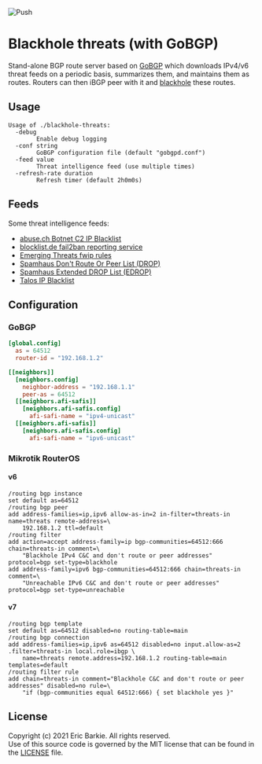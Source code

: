 ![Push](https://github.com/ebarkie/blackhole-threats/workflows/Push/badge.svg)

# Blackhole threats (with GoBGP)

Stand-alone BGP route server based on [GoBGP](https://github.com/osrg/gobgp)
which downloads IPv4/v6 threat feeds on a periodic basis, summarizes them, and
maintains them as routes.  Routers can then iBGP peer with it and
[blackhole](https://en.wikipedia.org/wiki/Black_hole_(networking)) these routes.

## Usage

```
Usage of ./blackhole-threats:
  -debug
    	Enable debug logging
  -conf string
    	GoBGP configuration file (default "gobgpd.conf")
  -feed value
    	Threat intelligence feed (use multiple times)
  -refresh-rate duration
    	Refresh timer (default 2h0m0s)
```

## Feeds

Some threat intelligence feeds:
- [abuse.ch Botnet C2 IP Blacklist](https://sslbl.abuse.ch/blacklist/sslipblacklist.txt)
- [blocklist.de fail2ban reporting service](https://lists.blocklist.de/lists/all.txt)
- [Emerging Threats fwip rules](https://rules.emergingthreats.net/fwrules/emerging-Block-IPs.txt)
- [Spamhaus Don't Route Or Peer List (DROP)](https://www.spamhaus.org/drop/drop.txt)
- [Spamhaus Extended DROP List (EDROP)](https://www.spamhaus.org/drop/edrop.txt)
- [Talos IP Blacklist](https://www.talosintelligence.com/documents/ip-blacklist)

## Configuration

### GoBGP

```toml
[global.config]
  as = 64512
  router-id = "192.168.1.2"

[[neighbors]]
  [neighbors.config]
    neighbor-address = "192.168.1.1"
    peer-as = 64512
  [[neighbors.afi-safis]]
    [neighbors.afi-safis.config]
      afi-safi-name = "ipv4-unicast"
  [[neighbors.afi-safis]]
    [neighbors.afi-safis.config]
      afi-safi-name = "ipv6-unicast"
```

### Mikrotik RouterOS

#### v6

```
/routing bgp instance
set default as=64512
/routing bgp peer
add address-families=ip,ipv6 allow-as-in=2 in-filter=threats-in name=threats remote-address=\
    192.168.1.2 ttl=default
/routing filter
add action=accept address-family=ip bgp-communities=64512:666 chain=threats-in comment=\
    "Blackhole IPv4 C&C and don't route or peer addresses" protocol=bgp set-type=blackhole
add address-family=ipv6 bgp-communities=64512:666 chain=threats-in comment=\
    "Unreachable IPv6 C&C and don't route or peer addresses" protocol=bgp set-type=unreachable
```

#### v7

```
/routing bgp template
set default as=64512 disabled=no routing-table=main
/routing bgp connection
add address-families=ip,ipv6 as=64512 disabled=no input.allow-as=2 .filter=threats-in local.role=ibgp \
    name=threats remote.address=192.168.1.2 routing-table=main templates=default
/routing filter rule
add chain=threats-in comment="Blackhole C&C and don't route or peer addresses" disabled=no rule=\
    "if (bgp-communities equal 64512:666) { set blackhole yes }"
```

## License

Copyright (c) 2021 Eric Barkie. All rights reserved.  
Use of this source code is governed by the MIT license
that can be found in the [LICENSE](LICENSE) file.
